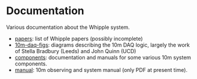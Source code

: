 # Documentation

Various documentation about the Whipple system.

- [papers](https://github.com/Whipple10m/Documentation/tree/main/papers): list of Whipple papers (possibly incomplete)
- [10m-daq-figs](https://github.com/Whipple10m/Documentation/tree/main/10m-daq-figs): diagrams describing the 10m DAQ logic, largely the work of Stella Bradbury (Leeds) and John Quinn (UCD)
- [components](https://github.com/Whipple10m/Documentation/tree/main/components): documentation and manuals for some various 10m system components.
- [manual](https://github.com/Whipple10m/Documentation/tree/main/manual): 10m observing and system manual (only PDF at present time).
